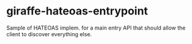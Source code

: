 # giraffe-hateoas-entrypoint
Sample of HATEOAS implem. for a main entry API that should allow the client to discover everything else.
